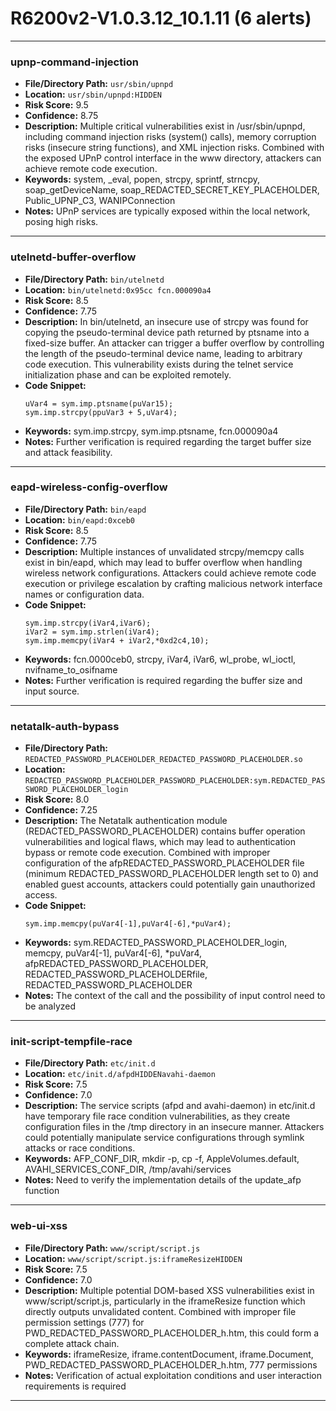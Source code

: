 # R6200v2-V1.0.3.12_10.1.11 (6 alerts)

---

### upnp-command-injection

- **File/Directory Path:** `usr/sbin/upnpd`
- **Location:** `usr/sbin/upnpd:HIDDEN`
- **Risk Score:** 9.5
- **Confidence:** 8.75
- **Description:** Multiple critical vulnerabilities exist in /usr/sbin/upnpd, including command injection risks (system() calls), memory corruption risks (insecure string functions), and XML injection risks. Combined with the exposed UPnP control interface in the www directory, attackers can achieve remote code execution.
- **Keywords:** system, _eval, popen, strcpy, sprintf, strncpy, soap_getDeviceName, soap_REDACTED_SECRET_KEY_PLACEHOLDER, Public_UPNP_C3, WANIPConnection
- **Notes:** UPnP services are typically exposed within the local network, posing high risks.

---
### utelnetd-buffer-overflow

- **File/Directory Path:** `bin/utelnetd`
- **Location:** `bin/utelnetd:0x95cc fcn.000090a4`
- **Risk Score:** 8.5
- **Confidence:** 7.75
- **Description:** In bin/utelnetd, an insecure use of strcpy was found for copying the pseudo-terminal device path returned by ptsname into a fixed-size buffer. An attacker can trigger a buffer overflow by controlling the length of the pseudo-terminal device name, leading to arbitrary code execution. This vulnerability exists during the telnet service initialization phase and can be exploited remotely.
- **Code Snippet:**
  ```
  uVar4 = sym.imp.ptsname(puVar15);
  sym.imp.strcpy(ppuVar3 + 5,uVar4);
  ```
- **Keywords:** sym.imp.strcpy, sym.imp.ptsname, fcn.000090a4
- **Notes:** Further verification is required regarding the target buffer size and attack feasibility.

---
### eapd-wireless-config-overflow

- **File/Directory Path:** `bin/eapd`
- **Location:** `bin/eapd:0xceb0`
- **Risk Score:** 8.5
- **Confidence:** 7.75
- **Description:** Multiple instances of unvalidated strcpy/memcpy calls exist in bin/eapd, which may lead to buffer overflow when handling wireless network configurations. Attackers could achieve remote code execution or privilege escalation by crafting malicious network interface names or configuration data.
- **Code Snippet:**
  ```
  sym.imp.strcpy(iVar4,iVar6);
  iVar2 = sym.imp.strlen(iVar4);
  sym.imp.memcpy(iVar4 + iVar2,*0xd2c4,10);
  ```
- **Keywords:** fcn.0000ceb0, strcpy, iVar4, iVar6, wl_probe, wl_ioctl, nvifname_to_osifname
- **Notes:** Further verification is required regarding the buffer size and input source.

---
### netatalk-auth-bypass

- **File/Directory Path:** `REDACTED_PASSWORD_PLACEHOLDER_REDACTED_PASSWORD_PLACEHOLDER.so`
- **Location:** `REDACTED_PASSWORD_PLACEHOLDER_PASSWORD_PLACEHOLDER:sym.REDACTED_PASSWORD_PLACEHOLDER_login`
- **Risk Score:** 8.0
- **Confidence:** 7.25
- **Description:** The Netatalk authentication module (REDACTED_PASSWORD_PLACEHOLDER) contains buffer operation vulnerabilities and logical flaws, which may lead to authentication bypass or remote code execution. Combined with improper configuration of the afpREDACTED_PASSWORD_PLACEHOLDER file (minimum REDACTED_PASSWORD_PLACEHOLDER length set to 0) and enabled guest accounts, attackers could potentially gain unauthorized access.
- **Code Snippet:**
  ```
  sym.imp.memcpy(puVar4[-1],puVar4[-6],*puVar4);
  ```
- **Keywords:** sym.REDACTED_PASSWORD_PLACEHOLDER_login, memcpy, puVar4[-1], puVar4[-6], *puVar4, afpREDACTED_PASSWORD_PLACEHOLDER, REDACTED_PASSWORD_PLACEHOLDERfile, REDACTED_PASSWORD_PLACEHOLDER
- **Notes:** The context of the call and the possibility of input control need to be analyzed

---
### init-script-tempfile-race

- **File/Directory Path:** `etc/init.d`
- **Location:** `etc/init.d/afpdHIDDENavahi-daemon`
- **Risk Score:** 7.5
- **Confidence:** 7.0
- **Description:** The service scripts (afpd and avahi-daemon) in etc/init.d have temporary file race condition vulnerabilities, as they create configuration files in the /tmp directory in an insecure manner. Attackers could potentially manipulate service configurations through symlink attacks or race conditions.
- **Keywords:** AFP_CONF_DIR, mkdir -p, cp -f, AppleVolumes.default, AVAHI_SERVICES_CONF_DIR, /tmp/avahi/services
- **Notes:** Need to verify the implementation details of the update_afp function

---
### web-ui-xss

- **File/Directory Path:** `www/script/script.js`
- **Location:** `www/script/script.js:iframeResizeHIDDEN`
- **Risk Score:** 7.5
- **Confidence:** 7.0
- **Description:** Multiple potential DOM-based XSS vulnerabilities exist in www/script/script.js, particularly in the iframeResize function which directly outputs unvalidated content. Combined with improper file permission settings (777) for PWD_REDACTED_PASSWORD_PLACEHOLDER_h.htm, this could form a complete attack chain.
- **Keywords:** iframeResize, iframe.contentDocument, iframe.Document, PWD_REDACTED_PASSWORD_PLACEHOLDER_h.htm, 777 permissions
- **Notes:** Verification of actual exploitation conditions and user interaction requirements is required

---
